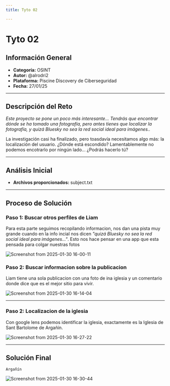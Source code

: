 ```yaml
---
title: Tyto 02

---
```


# Tyto 02

## Información General
- **Categoría:** OSINT
- **Autor:** @alrodri2
- **Plataforma:** Piscine Discovery de Ciberseguridad
 - **Fecha:** 27/01/25

---

## Descripción del Reto
*Este proyecto se pone un poco más interesante... Tendrás que encontrar
dónde se ha tomado una fotografía, pero antes tienes que localizar la fotografía, y quizá
Bluesky no sea la red social ideal para imágenes..*

La investigación casi ha finalizado, pero toasdavía necesitamos algo más: la localización
del usuario. ¿Dónde está escondido? Lamentablemente no podemos encotrarlo por ningún
lado... ¿Podrás hacerlo tú?

---

## Análisis Inicial
- **Archivos proporcionados:** subject.txt

---

## Proceso de Solución
### Paso 1: Buscar otros perfiles de Liam 
Para esta parte seguimos recopilando informacion, nos dan una pista muy grande cuando en la info incial nos dicen
*"quizá Bluesky no sea la red social ideal para imágenes..."*. Esto nos hace pensar en una app que esta pensada para colgar nuestras fotos

![Screenshot from 2025-01-30 16-00-11](https://hackmd.io/_uploads/S18z4zFdJe.png)


### Paso 2: Buscar informacion sobre la publicacion
Liam tiene una sola publicacion con una foto de ina iglesia y un comentario donde dice que es el mejor sitio para vivir.

![Screenshot from 2025-01-30 16-14-04](https://hackmd.io/_uploads/BJIuwMtd1l.png)

---

### Paso 2: Localizacion de la iglesia
Con google lens podemos identificar la iglesia, exactamente es la Iglesia de Sant Bartolome de Argañín.

![Screenshot from 2025-01-30 16-27-22](https://hackmd.io/_uploads/H15wcMtuJl.png)


---

## Solución Final

```plaintext
Argañín
```

![Screenshot from 2025-01-30 16-30-44](https://hackmd.io/_uploads/SkABjGtdkx.png)